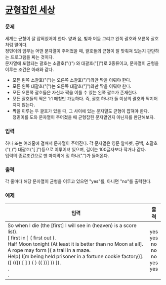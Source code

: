 # [균형잡힌 세상](https://www.acmicpc.net/problem/4949)  
  
### 문제  
  
세계는 균형이 잘 잡혀있어야 한다. 양과 음, 빛과 어둠 그리고 왼쪽 괄호와 오른쪽 괄호처럼 말이다.  
정민이의 임무는 어떤 문자열이 주어졌을 때, 괄호들의 균형이 잘 맞춰져 있는지 판단하는 프로그램을 짜는 것이다.  
문자열에 포함되는 괄호는 소괄호("()") 와 대괄호("[]")로 2종류이고, 문자열이 균형을 이루는 조건은 아래와 같다.  
 - 모든 왼쪽 소괄호("(")는 오른쪽 소괄호(")")와만 짝을 이뤄야 한다.
 - 모든 왼쪽 대괄호("[")는 오른쪽 대괄호("]")와만 짝을 이뤄야 한다.
 - 모든 오른쪽 괄호들은 자신과 짝을 이룰 수 있는 왼쪽 괄호가 존재한다.
 - 모든 괄호들의 짝은 1:1 매칭만 가능하다. 즉, 괄호 하나가 둘 이상의 괄호와 짝지어지지 않는다.
 - 짝을 이루는 두 괄호가 있을 때, 그 사이에 있는 문자열도 균형이 잡혀야 한다.  
정민이를 도와 문자열이 주어졌을 때 균형잡힌 문자열인지 아닌지를 판단해보자.  
  
### 입력  
  
하나 또는 여러줄에 걸쳐서 문자열이 주어진다. 각 문자열은 영문 알파벳, 공백, 소괄호("( )") 대괄호("[ ]")등으로 이루어져 있으며, 길이는 100글자보다 작거나 같다.  
입력의 종료조건으로 맨 마지막에 점 하나(".")가 들어온다.  
  
### 출력  
  
각 줄마다 해당 문자열이 균형을 이루고 있으면 "yes"를, 아니면 "no"를 출력한다.  
  
### 예제  
  
|입력|출력|
|---|:---:|
|So when I die (the [first] I will see in (heaven) is a score list).<br/>[ first in ] ( first out ).<br/>Half Moon tonight (At least it is better than no Moon at all].<br/>A rope may form )( a trail in a maze.<br/>Help( I[m being held prisoner in a fortune cookie factory)].<br/>([ (([( [ ] ) ( ) (( ))] )) ]).<br/>  .<br/>.|yes<br/>yes<br/>no<br/>no<br/>no<br/>yes<br/>yes|